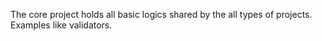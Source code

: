 The core project holds all basic logics shared by the all types of projects. Examples like validators.
